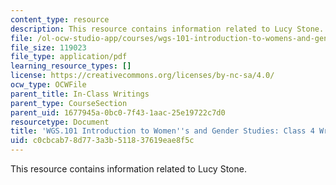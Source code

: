 ```yaml
---
content_type: resource
description: This resource contains information related to Lucy Stone.
file: /ol-ocw-studio-app/courses/wgs-101-introduction-to-womens-and-gender-studies-fall-2014/c0cbcab78d773a3b511837619eae8f5c_MITWGS_101F14_InClass4.pdf
file_size: 119023
file_type: application/pdf
learning_resource_types: []
license: https://creativecommons.org/licenses/by-nc-sa/4.0/
ocw_type: OCWFile
parent_title: In-Class Writings
parent_type: CourseSection
parent_uid: 1677945a-0bc0-7f43-1aac-25e19722c7d0
resourcetype: Document
title: 'WGS.101 Introduction to Women''s and Gender Studies: Class 4 Writing'
uid: c0cbcab7-8d77-3a3b-5118-37619eae8f5c
---
```

This resource contains information related to Lucy Stone.
